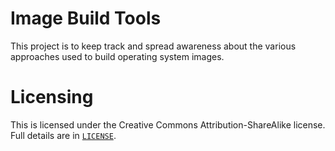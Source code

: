 # Image Build Tools

This project is to keep track and spread awareness about the various approaches used
to build operating system images.

# Licensing

This is licensed under the Creative Commons Attribution-ShareAlike license.
Full details are in [`LICENSE`](./LICENSE).
